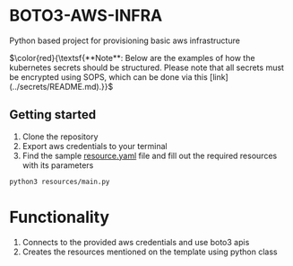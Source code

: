 # BOTO3-AWS-INFRA

Python based project for provisioning basic aws infrastructure

$\color{red}{\textsf{**Note**: Below are the examples of how the kubernetes secrets should be structured. Please note that all secrets must be encrypted using SOPS, which can be done via this [link](../secrets/README.md).}}$

## Getting started
1. Clone the repository
2. Export aws credentials to your terminal
3. Find the sample [resource.yaml](resource.yaml) file and fill out the required resources with its parameters

```
python3 resources/main.py
```

# Functionality
1. Connects to the provided aws credentials and use boto3 apis
2.  Creates the resources mentioned on the template using python class

